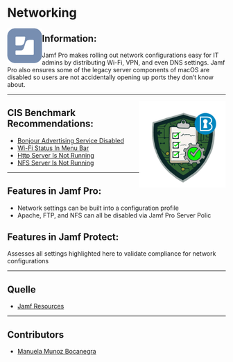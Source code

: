 # Networking

<img align= "left" src="https://github.com/apfelwerk/JamfProtectInsights/blob/main/Extra/Jamf%20Logo.png" width="80">

## Information:
Jamf Pro makes rolling out network configurations easy for IT admins by distributing Wi-Fi, VPN, and even DNS settings. Jamf Pro also ensures some of the legacy server components of macOS are disabled so users are not accidentally opening up ports they don’t know about.

----
<img align= "right" src="https://github.com/apfelwerk/JamfProtectInsights/blob/main/Extra/CIS-macOS-Security.png" width="200">

## CIS Benchmark Recommendations:

* [Bonjour Advertising Service Disabled](https://github.com/apfelwerk/JamfProtectInsights/blob/main/NetworkingType/CIS_4.1_Bonjour%20Advertising%20Service%20Disabled/FirstInfo_4.1.md)
* [Wi-Fi Status In Menu Bar](https://github.com/apfelwerk/JamfProtectInsights/blob/main/NetworkingType/CIS_4.2_Wi-Fi%20Status%20In%20Menu%20Bar/FirstInfo_4.2.md)
* [Http Server Is Not Running](https://github.com/apfelwerk/JamfProtectInsights/blob/main/NetworkingType/CIS_4.4_Http%20Server%20Is%20Not%20Running/FirstInfo_4.4.md)
* [NFS Server Is Not Running](https://github.com/apfelwerk/JamfProtectInsights/blob/main/NetworkingType/CIS_4.5_NFS%20Server%20Is%20Not%20Running/FirstInfo_4.5.md)

-----
## Features in Jamf Pro:

- Network settings can be built into a configuration profile
- Apache, FTP, and NFS can all be disabled via Jamf Pro Server Polic

## Features in Jamf Protect:

Assesses all settings highlighted here to validate compliance for network configurations

---
## Quelle
* [Jamf Resources](https://www.jamf.com/resources/white-papers/macos-security-checklist/)

----
## Contributors
* [Manuela Munoz Bocanegra](https://github.com/manuelamunoz)